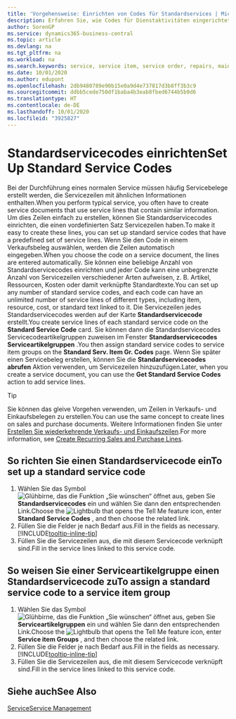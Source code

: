 ```yaml
---
title: 'Vorgehensweise: Einrichten von Codes für Standardservices | Microsoft Docs'
description: Erfahren Sie, wie Codes für Dienstaktivitäten eingerichtet werden, die Sie häufig ausführen.
author: SorenGP
ms.service: dynamics365-business-central
ms.topic: article
ms.devlang: na
ms.tgt_pltfrm: na
ms.workload: na
ms.search.keywords: service, service item, service order, repairs, maintenance
ms.date: 10/01/2020
ms.author: edupont
ms.openlocfilehash: 2db9480789e90b15e0a9d4e737817d3b8ff3b3c9
ms.sourcegitcommit: ddbb5cede750df1baba4b3eab8fbed6744b5b9d6
ms.translationtype: HT
ms.contentlocale: de-DE
ms.lasthandoff: 10/01/2020
ms.locfileid: "3925827"
---
```

# <a name="set-up-standard-service-codes"></a><span data-ttu-id="65760-103">Standardservicecodes einrichten</span><span class="sxs-lookup"><span data-stu-id="65760-103">Set Up Standard Service Codes</span></span>

<span data-ttu-id="65760-104">Bei der Durchführung eines normalen Service müssen häufig Servicebelege erstellt werden, die Servicezeilen mit ähnlichen Informationen enthalten.</span><span class="sxs-lookup"><span data-stu-id="65760-104">When you perform typical service, you often have to create service documents that use service lines that contain similar information.</span></span> <span data-ttu-id="65760-105">Um dies Zeilen einfach zu erstellen, können Sie Standardservicecodes einrichten, die einen vordefinierten Satz Servicezeilen haben.</span><span class="sxs-lookup"><span data-stu-id="65760-105">To make it easy to create these lines, you can set up standard service codes that have a predefined set of service lines.</span></span> <span data-ttu-id="65760-106">Wenn Sie den Code in einem Verkaufsbeleg auswählen, werden die Zeilen automatisch eingegeben.</span><span class="sxs-lookup"><span data-stu-id="65760-106">When you choose the code on a service document, the lines are entered automatically.</span></span> <span data-ttu-id="65760-107">Sie können eine beliebige Anzahl von Standardservicecodes einrichten und jeder Code kann eine unbegrenzte Anzahl von Servicezeilen verschiedener Arten aufweisen, z. B. Artikel, Ressourcen, Kosten oder damit verknüpfte Standardtexte.</span><span class="sxs-lookup"><span data-stu-id="65760-107">You can set up any number of standard service codes, and each code can have an unlimited number of service lines of different types, including item, resource, cost, or standard text linked to it.</span></span> <span data-ttu-id="65760-108">Die Servicezeilen jedes Standardservicecodes werden auf der Karte **Standardservicecode** erstellt.</span><span class="sxs-lookup"><span data-stu-id="65760-108">You create service lines of each standard service code on the **Standard Service Code** card.</span></span> <span data-ttu-id="65760-109">Sie können dann die Standardservicecodes Servicecodeartikelgruppen zuweisen im Fenster **Standardservicecodes Serviceartikelgruppen** .</span><span class="sxs-lookup"><span data-stu-id="65760-109">You then assign standard service codes to service item groups on the **Standard Serv. Item Gr. Codes** page.</span></span> <span data-ttu-id="65760-110">Wenn Sie später einen Servicebeleg erstellen, können Sie die **Standardservicecodes abrufen** Aktion verwenden, um Servicezeilen hinzuzufügen.</span><span class="sxs-lookup"><span data-stu-id="65760-110">Later, when you create a service document, you can use the **Get Standard Service Codes** action to add service lines.</span></span>  
  
> [!Tip]
> <span data-ttu-id="65760-111">Sie können das gleive Vorgehen verwenden, um Zeilen in Verkaufs- und Einkaufsbelegen zu erstellen.</span><span class="sxs-lookup"><span data-stu-id="65760-111">You can use the same concept to create lines on sales and purchase documents.</span></span> <span data-ttu-id="65760-112">Weitere Informationen finden Sie unter [Erstellen Sie wiederkehrende Verkaufs- und Einkaufszeilen](sales-how-work-standard-lines.md).</span><span class="sxs-lookup"><span data-stu-id="65760-112">For more information, see [Create Recurring Sales and Purchase Lines](sales-how-work-standard-lines.md).</span></span>  
  
## <a name="to-set-up-a-standard-service-code"></a><span data-ttu-id="65760-113">So richten Sie einen Standardservicecode ein</span><span class="sxs-lookup"><span data-stu-id="65760-113">To set up a standard service code</span></span>

1. <span data-ttu-id="65760-114">Wählen Sie das Symbol ![Glühbirne, das die Funktion „Sie wünschen“ öffnet](media/ui-search/search_small.png "Was möchten Sie tun?") aus, geben Sie **Standardservicecodes** ein und wählen Sie dann den entsprechenden Link.</span><span class="sxs-lookup"><span data-stu-id="65760-114">Choose the ![Lightbulb that opens the Tell Me feature](media/ui-search/search_small.png "Tell me what you want to do") icon, enter **Standard Service Codes** , and then choose the related link.</span></span>  
2. <span data-ttu-id="65760-115">Füllen Sie die Felder je nach Bedarf aus.</span><span class="sxs-lookup"><span data-stu-id="65760-115">Fill in the fields as necessary.</span></span> [!INCLUDE[tooltip-inline-tip](includes/tooltip-inline-tip_md.md)]  
3. <span data-ttu-id="65760-116">Füllen Sie die Servicezeilen aus, die mit diesem Servicecode verknüpft sind.</span><span class="sxs-lookup"><span data-stu-id="65760-116">Fill in the service lines linked to this service code.</span></span>  

## <a name="to-assign-a-standard-service-code-to-a-service-item-group"></a><span data-ttu-id="65760-117">So weisen Sie einer Serviceartikelgruppe einen Standardservicecode zu</span><span class="sxs-lookup"><span data-stu-id="65760-117">To assign a standard service code to a service item group</span></span>

1. <span data-ttu-id="65760-118">Wählen Sie das Symbol ![Glühbirne, das die Funktion „Sie wünschen“ öffnet](media/ui-search/search_small.png "Was möchten Sie tun?") aus, geben Sie **Serviceartikelgruppen** ein und wählen Sie dann den entsprechenden Link.</span><span class="sxs-lookup"><span data-stu-id="65760-118">Choose the ![Lightbulb that opens the Tell Me feature](media/ui-search/search_small.png "Tell me what you want to do") icon, enter **Service item Groups** , and then choose the related link.</span></span>  
2. <span data-ttu-id="65760-119">Füllen Sie die Felder je nach Bedarf aus.</span><span class="sxs-lookup"><span data-stu-id="65760-119">Fill in the fields as necessary.</span></span> [!INCLUDE[tooltip-inline-tip](includes/tooltip-inline-tip_md.md)]
3. <span data-ttu-id="65760-120">Füllen Sie die Servicezeilen aus, die mit diesem Servicecode verknüpft sind.</span><span class="sxs-lookup"><span data-stu-id="65760-120">Fill in the service lines linked to this service code.</span></span>  

## <a name="see-also"></a><span data-ttu-id="65760-121">Siehe auch</span><span class="sxs-lookup"><span data-stu-id="65760-121">See Also</span></span>

[<span data-ttu-id="65760-122">Service</span><span class="sxs-lookup"><span data-stu-id="65760-122">Service Management</span></span>](service-service.md)